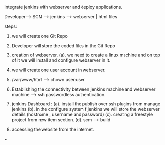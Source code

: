 integrate jenkins with webserver and deploy applications. 

Developer--> SCM --> jenkins --> webserver
    |
html files


steps:

1. we will create one Git Repo
2. Developer will store the coded files in the Git Repo
3. creation of webserver.
        (a). we need to create a linux machine and on top of it we will install and configure webserver in it.
4. we will create one user account in webserver.
5. /var/www/html --> chown user:user
6. Establishing the connectivity between jenkins machine and webserver machine --> ssh passwordless authentication.
7. jenkins Dashboard :
        (a). install the publish over ssh plugins from manage jenkins
        (b). in the configure system f jenkins we will store the webserver details (hostname , username and password)
        (c). creating a freestyle project from new item section.
        (d). scm --> build
 
8. accessing the website from the internet.
 
~                                               
